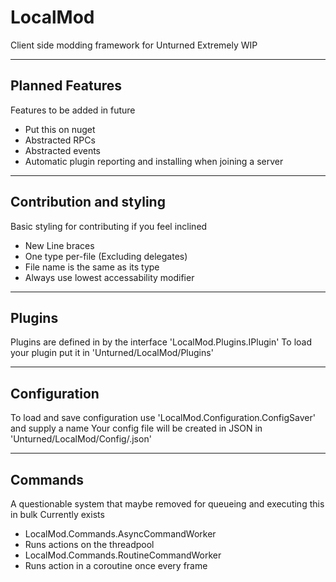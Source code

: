 # LocalMod
 Client side modding framework for Unturned
 Extremely WIP

---

## Planned Features
Features to be added in future
 - Put this on nuget
 - Abstracted RPCs
 - Abstracted events
 - Automatic plugin reporting and installing when joining a server

---

## Contribution and styling
Basic styling for contributing if you feel inclined
 - New Line braces
 - One type per-file (Excluding delegates)
 - File name is the same as its type
 - Always use lowest accessability modifier

---

## Plugins
Plugins are defined in by the interface 'LocalMod.Plugins.IPlugin'
To load your plugin put it in 'Unturned/LocalMod/Plugins'

---

## Configuration
To load and save configuration use 'LocalMod.Configuration.ConfigSaver' and supply a name
Your config file will be created in JSON in 'Unturned/LocalMod/Config/<name>.json'

---

## Commands
A questionable system that maybe removed for queueing and executing this in bulk
Currently exists
 - LocalMod.Commands.AsyncCommandWorker
  - Runs actions on the threadpool
 - LocalMod.Commands.RoutineCommandWorker
  - Runs action in a coroutine once every frame
